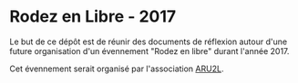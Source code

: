 # Rodez en Libre - 2017

Le but de ce dépôt est de réunir des documents de réflexion autour d'une future organisation d'un évennement "Rodez en libre" durant l'année 2017.

Cet évennement serait organisé par l'association [ARU2L](http://aru2l.org).
